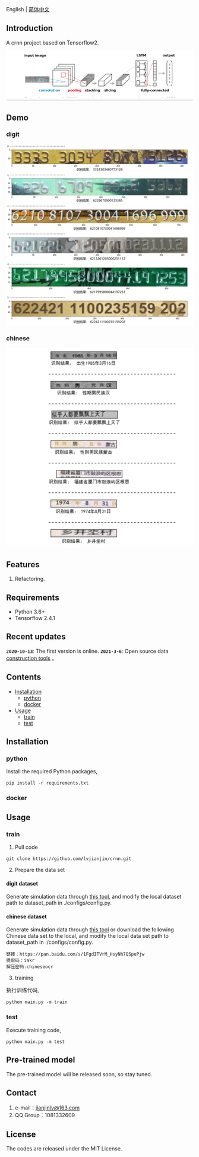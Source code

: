 English | [简体中文](readme_ch.md)

## Introduction

A crnn project based on Tensorflow2.

![model](./docs/image/model.png)

## Demo

### digit

![number](./docs/image/demo_number.jpg)

### chinese

![chinese](./docs/image/demo_chinese.png) 

## Features

1. Refactoring.

## Requirements

- Python 3.6+
- Tensorflow 2.4.1

## Recent updates

**`2020-10-13`**: The first version is online.
**`2021-3-6`**: Open source data [construction tools](https://github.com/lvjianjin/TextRecognitionDataGenerator) 。

## Contents

- [Installation](#Installation)
    - [python](#python)
    - [docker](#docker)
- [Usage](#Usage)
    - [train](#train)
    - [test](#test)
    
## Installation

### python

Install the required Python packages,
```
pip install -r requirements.txt
```
### docker

## Usage

### train

1. Pull code

```
git clone https://github.com/lvjianjin/crnn.git
```
2. Prepare the data set

#### digit dataset

Generate simulation data through [this tool](https://github.com/lvjianjin/TextRecognitionDataGenerator), and modify the local dataset path to dataset_path in ./configs/config.py.

#### chinese dataset

Generate simulation data through [this tool](https://github.com/lvjianjin/TextRecognitionDataGenerator) or download the following Chinese data set to the local, and modify the local data set path to dataset_path in ./configs/config.py.
```
链接：https://pan.baidu.com/s/1FgdITVrM_HsyNh7QSpePjw 
提取码：iakr
解压密码:chineseocr
```
3. training

执行训练代码,
```
python main.py -m train
```

### test

Execute training code,
```
python main.py -m test
```

## Pre-trained model

The pre-trained model will be released soon, so stay tuned.

## Contact

1. e-mail：jianjinlv@163.com
2. QQ Group：1081332609

## License

The codes are released under the MIT License.